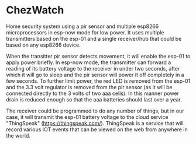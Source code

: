 # ChezWatch
Home security system using a pir sensor and multiple esp8266 microprocessors in esp-now mode for low power. It uses multiple transmitters based on the esp-01 and a single receiver/hub that could be based on any esp8266 device.

When the transitter pir sensor detects movement, it will enable the esp-01 to apply power briefly. In esp-now mode, the transmitter can forward a reading of its battery voltage to the receiver in under two seconds, after which it will go to sleep and the pir sensor will power it off completely in a few seconds. To further limit power, the red LED is removed from the esp-01 and the 3.3 volt regulator is removed from the pir sensor (as it will be connected directly to the 3 volts of two aaa cells). In this manner power drain is reduced enough so that the aaa batteries should last over a year.

The receiver could be programmed to do any number of things, but in our case, it will transmit the esp-01 battery voltage to the cloud service "ThingSpeak" (https://thingspeak.com/). ThingSpeak is a service that will record various IOT events that can be viewed on the web from anywhere in the world. 


